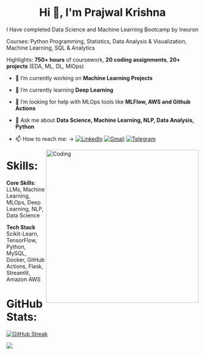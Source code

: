 <!DOCTYPE html>   
<html lang="en"> 
<head>
    <meta charset="UTF-8">  
    <meta http-equiv="X-UA-Compatible" content="IE=edge">  
    <meta name="viewport" content="width=device-width, initial-scale=1.0">  
 
<body>
    <h1 align="center">Hi 👋, I'm Prajwal Krishna</h1>



<p>I Have completed Data Science and Machine Learning Bootcamp by Ineuron </p>
<p>
Courses: Python Programming, Statistics, Data Analysis & Visualization, Machine Learning, SQL & Analytics
</p>
<p>Highlights: <b>750+ hours</b> of coursework, <b>20 coding assignments</b>, <b>20+ projects</b> (EDA, ML, DL, MlOps)
</p> 


- 🔭 I’m currently working on **Machine Learning Projects**
  
- 🌱 I’m currently learning **Deep Learning**
  
- 👯 I’m looking for help with MLOps tools like **MLFlow, AWS and Github Actions**
  
- 💬 Ask me about **Data Science, Machine Learning, NLP, Data Analysis, Python**
  
- 📫 How to reach me: -> [![LinkedIn](https://img.shields.io/badge/LinkedIn-%230077B5.svg?logo=linkedin&logoColor=white)](https://linkedin.com/in/prajwalkrishna/) 
[![Gmail](https://img.shields.io/badge/Gmail-D14836?style=flat&logo=gmail&logoColor=white)](https://mail.google.com/mail/?view=cm&tf=0&to=prajwalgbdr03@gmail.com)
[![Telegram](https://img.shields.io/badge/Telegram-2CA5E0?style=flat&logo=telegram&logoColor=white)](https://t.me/park2408)

<img align="right" alt="Coding" width="400" src="https://i.pinimg.com/originals/54/e3/7d/54e37d8074ebcde1d96c77d7b2a7f310.gif">

<!-- <img class="align" align="center" alt="GIF" src="https://github.com/abhisheknaiidu/abhisheknaiidu/blob/master/code.gif?raw=true" width="500" height="320" /> -->


# Skills:
**Core Skills**:
LLMs, Machine Learning, MLOps, Deep Learning, NLP, Data Science

**Tech Stack**
Scikit-Learn, TensorFlow, Python, MySQL, Docker, GitHub Actions, Flask, Streamlit, Amazon AWS


# GitHub Stats:
<!-- ![](https://github-readme-streak-stats.herokuapp.com/?user=praj2408&theme=default&hide_border=false)<br/> -->
<!-- [![GitHub Streak](https://streak-stats.demolab.com?user=praj2408)](https://git.io/streak-stats) -->

<!-- [![GitHub Streak](https://streak-stats.demolab.com?user=praj2408)](https://git.io/streak-stats)-->

[![GitHub Streak](https://streak-stats.demolab.com?user=praj2408&mode=weekly)](https://git.io/streak-stats)

<!--![](https://github-profile-summary-cards.vercel.app/api/cards/profile-details?username=praj2408&theme=vue) -->



[![](https://visitcount.itsvg.in/api?id=praj2408&icon=5&color=3)](https://visitcount.itsvg.in)    
